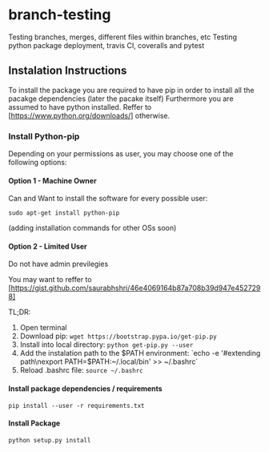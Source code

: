 # branch-testing
Testing branches, merges, different files within branches, etc
Testing python package deployment, travis CI, coveralls and pytest

## Instalation Instructions

To install the package you are required to have pip in order to install all the 
pacakge dependencies (later the pacake itself)
Furthermore you are assumed to have python installed. Reffer to [https://www.python.org/downloads/] otherwise.

### Install Python-pip
Depending on your permissions as user, you may choose one of the following options:

#### Option 1 - Machine Owner
Can and Want to install the software for every possible user:

`sudo apt-get install python-pip`

(adding installation commands for other OSs soon)

#### Option 2 - Limited User
Do not have admin previlegies

You may want to reffer to [https://gist.github.com/saurabhshri/46e4069164b87a708b39d947e4527298]

TL;DR:
1. Open terminal
2. Download pip: 
`wget https://bootstrap.pypa.io/get-pip.py`
3. Install into local directory:
`python get-pip.py --user`
4. Add the instalation path to the $PATH environment:
`echo -e '#extending path\nexport PATH=$PATH:~/.local/bin' >> ~/.bashrc`
5. Reload .bashrc file: 
`source ~/.bashrc`

#### Install package dependencies / requirements
`pip install --user -r requirements.txt`

#### Install Package
`python setup.py install`


